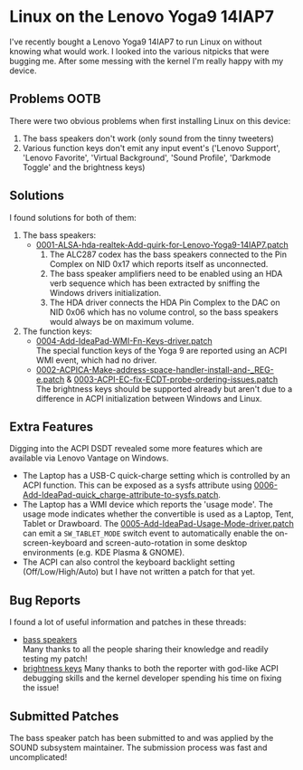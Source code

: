 # Linux on the Lenovo Yoga9 14IAP7

I've recently bought a Lenovo Yoga9 14IAP7 to run Linux on without knowing what
would work.
I looked into the various nitpicks that were bugging me.
After some messing with the kernel I'm really happy with my device.

## Problems OOTB

There were two obvious problems when first installing Linux on this device:

1.  The bass speakers don't work (only sound from the tinny tweeters)
2.  Various function keys don't emit any input event's ('Lenovo Support',
    'Lenovo Favorite', 'Virtual Background', 'Sound Profile', 'Darkmode Toggle'
    and the brightness keys)

## Solutions

I found solutions for both of them:

1.  The bass speakers:
    - [0001-ALSA-hda-realtek-Add-quirk-for-Lenovo-Yoga9-14IAP7.patch](kernel-patches/0001-ALSA-hda-realtek-Add-quirk-for-Lenovo-Yoga9-14IAP7.patch)
        1.  The ALC287 codex has the bass speakers connected to the Pin Complex
            on NID 0x17 which reports itself as unconnected.
        2.  The bass speaker amplifiers need to be enabled using an HDA verb
            sequence which has been extracted by sniffing the Windows drivers
            initialization.
        3.  The HDA driver connects the HDA Pin Complex to the DAC on NID 0x06
            which has no volume control, so the bass speakers would always be on
            maximum volume.
2.  The function keys:
    - [0004-Add-IdeaPad-WMI-Fn-Keys-driver.patch](kernel-patches/0004-Add-IdeaPad-WMI-Fn-Keys-driver.patch)  
        The special function keys of the Yoga 9 are reported using an ACPI WMI
        event, which had no driver.
    - [0002-ACPICA-Make-address-space-handler-install-and-_REG-e.patch](kernel-patches/0002-ACPICA-Make-address-space-handler-install-and-_REG-e.patch)
      & [0003-ACPI-EC-fix-ECDT-probe-ordering-issues.patch](kernel-patches/0003-ACPI-EC-fix-ECDT-probe-ordering-issues.patch)  
        The brightness keys should be supported already but aren't due to a
        difference in ACPI initialization between Windows and Linux.

## Extra Features

Digging into the ACPI DSDT revealed some more features which are available via
Lenovo Vantage on Windows.

- The Laptop has a USB-C quick-charge setting which is controlled by an ACPI
  function. This can be exposed as a sysfs attribute using
  [0006-Add-IdeaPad-quick_charge-attribute-to-sysfs.patch](kernel-patches/0006-Add-IdeaPad-quick_charge-attribute-to-sysfs.patch).
- The Laptop has a WMI device which reports the 'usage mode'. The usage mode
  indicates whether the convertible is used as a Laptop, Tent, Tablet or
  Drawboard. The
  [0005-Add-IdeaPad-Usage-Mode-driver.patch](kernel-patches/0005-Add-IdeaPad-Usage-Mode-driver.patch)
  can emit a `SW_TABLET_MODE` switch event to automatically enable the
  on-screen-keyboard and screen-auto-rotation in some desktop environments
  (e.g. KDE Plasma & GNOME).
- The ACPI can also control the keyboard backlight setting (Off/Low/High/Auto)
  but I have not written a patch for that yet.

## Bug Reports

I found a lot of useful information and patches in these threads:
- [bass speakers](https://bugzilla.kernel.org/show_bug.cgi?id=208555)  
  Many thanks to all the people sharing their knowledge and readily
  testing my patch!
- [brightness keys](https://bugzilla.kernel.org/show_bug.cgi?id=214899)
  Many thanks to both the reporter with god-like ACPI debugging skills
  and the kernel developer spending his time on fixing the issue!

## Submitted Patches

The bass speaker patch has been submitted to and was applied by the
SOUND subsystem maintainer. The submission process was fast and
uncomplicated!
